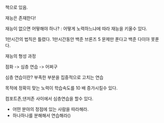 책으로 있음.

재능은 존재한다!

재능이 없으면 어떻해야 하나?
: 어떻게 노력하느냐에 따라 재능을 키울수 있다.

1만시간의 법칙은 틀렸다.
1만시간동안 백준 브론즈 5 문제만 푼다고 백준 다이아 못푼다.

재능의 형성 과정

점화 -> 심층 연습 -> 어쩌구


심층 연습이란?
부족한 부분을 집중적으로 고치는 연습

목적에 정확히 맞는 노력이 학습속도를 10 배 증가시킬수 있다.

컴포트존,댄저존 사이에서 심층연습을 할수 있다.

* 어떤 분야의 정점에 있는 사람을 따라해라.
* 하나하나를 분해해서 연습해라()

